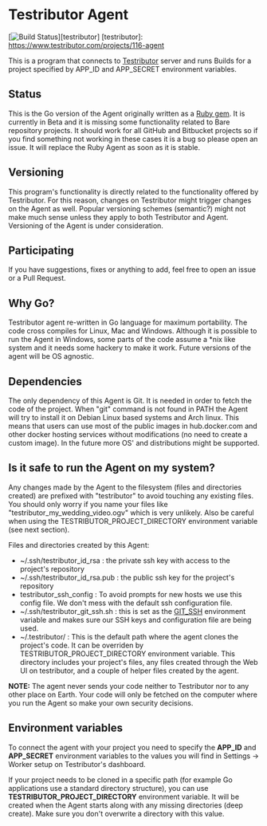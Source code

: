 # Testributor Agent 
[![Build Status](https://www.testributor.com/projects/116-agent/status?branch=master)][testributor]
[testributor]: https://www.testributor.com/projects/116-agent

This is a program that connects to [Testributor](https://www.testributor.com) server
and runs Builds for a project specified by APP_ID and APP_SECRET environment
variables.

## Status

This is the Go version of the Agent originally written as a [Ruby gem](https://github.com/testributor/testributor_gem).
It is currently in Beta and it is missing some functionality related to Bare repository projects. It should work for
all GitHub and Bitbucket projects so if you find something not working in these cases it is a bug so please open an issue.
It will replace the Ruby Agent as soon as it is stable.

## Versioning

This program's functionality is directly related to the functionality offered by
Testributor. For this reason, changes on Testributor might trigger changes on the
Agent as well. Popular versioning schemes (semantic?) might not make much sense unless
they apply to both Testributor and Agent. Versioning of the Agent is under consideration.

## Participating

If you have suggestions, fixes or anything to add, feel free to open an issue or a Pull Request.

## Why Go?

Testributor agent re-written in Go language for maximum portability. The code cross compiles
for Linux, Mac and Windows. Although it is possible to run the Agent in Windows, some parts of
the code assume a *nix like system and it needs some hackery to make it work. Future versions of
the agent will be OS agnostic.

## Dependencies

The only dependency of this Agent is Git. It is needed in order to fetch the code of the project.
When "git" command is not found in PATH the Agent will try to install it on Debian Linux based systems and
Arch linux. This means that users can use most of the public images in hub.docker.com and other docker hosting services
without modifications (no need to create a custom image). In the future more OS' and distributions might be supported.

## Is it safe to run the Agent on my system?

Any changes made by the Agent to the filesystem (files and directories created)
are prefixed with "testributor" to avoid touching any existing files. You should
only worry if you name your files like "testributor_my_wedding_video.ogv" which is
very unlikely. Also be careful when using the TESTRIBUTOR_PROJECT_DIRECTORY environment
variable (see next section).

Files and directories created by this Agent:

- ~/.ssh/testributor_id_rsa :
  the private ssh key with access to the project's repository
- ~/.ssh/testributor_id_rsa.pub :
  the public ssh key for the project's repository
- testributor_ssh_config :
  To avoid prompts for new hosts we use this config file. We don't mess with the
  default ssh configuration file.
- ~/.ssh/testributor_git_ssh.sh :
  this is set as the [GIT_SSH](https://git-scm.com/book/en/v2/Git-Internals-Environment-Variables#Miscellaneous) environment variable
  and makes sure our SSH keys and configuration file are being used.
- ~/.testributor/ :
  This is the default path where the agent clones the project's code. It can be
  overriden by TESTRIBUTOR_PROJECT_DIRECTORY environment variable. This directory
  includes your project's files, any files created through the Web UI on testributor,
  and a couple of helper files created by the agent.

**NOTE:** The agent never sends your code neither to Testributor nor to any other
place on Earth. Your code will only be fetched on the computer where you run the
Agent so make your own security decisions.


## Environment variables

To connect the agent with your project you need to specify the **APP_ID** and **APP_SECRET**
environment variables to the values you will find in Settings -> Worker setup on Testributor's dashboard.

If your project needs to be cloned in a specific path (for example Go applications
use a standard directory structure), you can use **TESTRIBUTOR_PROJECT_DIRECTORY**
environment variable. It will be created when the Agent starts along with any
missing directories (deep create). Make sure you don't overwrite a directory
with this value.
